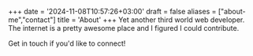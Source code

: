 +++
date = '2024-11-08T10:57:26+03:00'
draft = false
aliases = ["about-me","contact"]
title = 'About'
+++
Yet another third world web developer. The internet is a pretty awesome place and I figured I could contribute.

Get in touch if you'd like to connect!